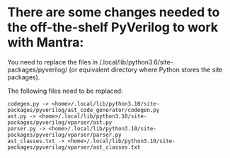# There are some changes needed to the off-the-shelf PyVerilog to work with Mantra:

You need to replace the files in <home>/.local/lib/python3.6/site-packages/pyverilog/ (or equivalent directory where Python stores the site packages).
  
The following files need to be replaced:

    codegen.py -> <home>/.local/lib/python3.10/site-packages/pyverilog/ast_code_generator/codegen.py
    ast.py -> <home>/.local/lib/python3.10/site-packages/pyverilog/vparser/ast.py
    parser.py -> <home>/.local/lib/python3.10/site-packages/pyverilog/vparser/parser.py
    ast_classes.txt -> <home>/.local/lib/python3.10/site-packages/pyverilog/vparser/ast_classes.txt
